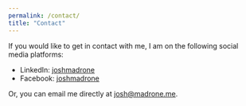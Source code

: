 ```yaml
---
permalink: /contact/
title: "Contact"
---
```


If you would like to get in contact with me, I am on the following social media platforms:

- LinkedIn: [joshmadrone](https://linkedin.com/in/joshmadrone)
- Facebook: [joshmadrone](https://facebook.com/joshmadrone)

Or, you can email me directly at [josh@madrone.me](mailto:josh@madrone.me).
